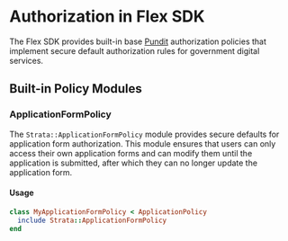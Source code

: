 # Authorization in Flex SDK

The Flex SDK provides built-in base [Pundit](https://github.com/varvet/pundit) authorization policies that implement secure default authorization rules for government digital services.

## Built-in Policy Modules

### ApplicationFormPolicy

The `Strata::ApplicationFormPolicy` module provides secure defaults for application form authorization. This module ensures that users can only access their own application forms and can modify them until the application is submitted, after which they can no longer update the application form.

#### Usage

```ruby
class MyApplicationFormPolicy < ApplicationPolicy
  include Strata::ApplicationFormPolicy
end
```
